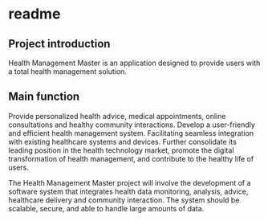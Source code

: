 # readme
  
## Project introduction

Health Management Master is an application designed to provide users with a total health management solution.

## Main function
Provide personalized health advice, medical appointments, online consultations and healthy community interactions.
Develop a user-friendly and efficient health management system.
Facilitating seamless integration with existing healthcare systems and devices.
Further consolidate its leading position in the health technology market, promote the digital transformation of health management, and contribute to the healthy life of users.

The Health Management Master project will involve the development of a software system that integrates health data monitoring, analysis, advice, healthcare delivery and community interaction. The system should be scalable, secure, and able to handle large amounts of data.
